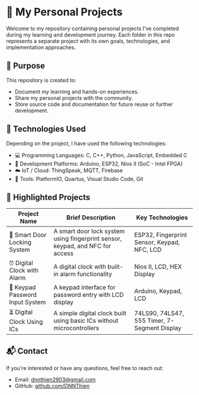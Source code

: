 
# 📁 My Personal Projects

Welcome to my repository containing personal projects I've completed during my learning and development journey. Each folder in this repo represents a separate project with its own goals, technologies, and implementation approaches.

## 📌 Purpose
This repository is created to:
- Document my learning and hands-on experiences.
- Share my personal projects with the community.
- Store source code and documentation for future reuse or further development.

## 🧰 Technologies Used
Depending on the project, I have used the following technologies:
- 💻 Programming Languages: C, C++, Python, JavaScript, Embedded C  
- 📱 Development Platforms: Arduino, ESP32, Nios II (SoC - Intel FPGA)  
- ☁️ IoT / Cloud: ThingSpeak, MQTT, Firebase  
- 🔧 Tools: PlatformIO, Quartus, Visual Studio Code, Git  

## 📂 Highlighted Projects

| Project Name                         | Brief Description                                                                 | Key Technologies                               |
|-------------------------------------|-----------------------------------------------------------------------------------|------------------------------------------------|
| 🔐 Smart Door Locking System        | A smart door lock system using fingerprint sensor, keypad, and NFC for access    | ESP32, Fingerprint Sensor, Keypad, NFC, LCD    |
| ⏰ Digital Clock with Alarm         | A digital clock with built-in alarm functionality                                | Nios II, LCD, HEX Display                      |
| 🔢 Keypad Password Input System     | A keypad interface for password entry with LCD display                           | Arduino, Keypad, LCD                           |
| ⏳ Digital Clock Using ICs          | A simple digital clock built using basic ICs without microcontrollers            | 74LS90, 74LS47, 555 Timer, 7-Segment Display   |

## 📬 Contact
If you're interested or have any questions, feel free to reach out:
- Email: dnnthien2903@gmail.com  
- GitHub: [github.com/DNNThien](https://github.com/DNNThien)
